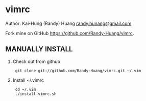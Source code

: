 vimrc
=====
Author: Kai-Hung (Randy) Huang <randy.hunang@gmail.com>

Fork mine on GitHub https://github.com/Randy-Huang/vimrc.

MANUALLY INSTALL
----------------

1. Check out from github

        git clone git://github.com/Randy-Huang/vimrc.git ~/.vim

2. Install ~/.vimrc        
    
        cd ~/.vim
        ./install-vimrc.sh
